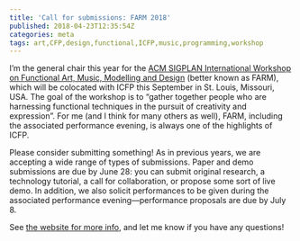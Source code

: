 ```yaml
---
title: 'Call for submissions: FARM 2018'
published: 2018-04-23T12:35:54Z
categories: meta
tags: art,CFP,design,functional,ICFP,music,programming,workshop
---
```


<p>I’m the general chair this year for the <a href="http://functional-art.org/2018/">ACM SIGPLAN International Workshop on Functional Art, Music, Modelling and Design</a> (better known as FARM), which will be colocated with ICFP this September in St. Louis, Missouri, USA. The goal of the workshop is to “gather together people who are harnessing functional techniques in the pursuit of creativity and expression”. For me (and I think for many others as well), FARM, including the associated performance evening, is always one of the highlights of ICFP.</p>
<p>Please consider submitting something! As in previous years, we are accepting a wide range of types of submissions. Paper and demo submissions are due by June 28: you can submit original research, a technology tutorial, a call for collaboration, or propose some sort of live demo. In addition, we also solicit performances to be given during the associated performance evening—performance proposals are due by July 8.</p>
<p>See <a href="http://functional-art.org/2018/">the website for more info</a>, and let me know if you have any questions!</p>

